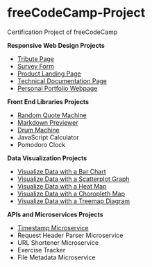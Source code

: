 # freeCodeCamp-Project
Certification Project of freeCodeCamp

**Responsive Web Design Projects**
* [Tribute Page](https://codepen.io/ThePrakashKumar/full/LrwGPZ)
* [Survey Form](https://codepen.io/ThePrakashKumar/full/LraMJq)
* [Product Landing Page](https://codepen.io/ThePrakashKumar/full/bjboPE)
* [Technical Documentation Page](https://codepen.io/ThePrakashKumar/full/pZjpER)
* [Personal Portfolio Webpage](https://codepen.io/ThePrakashKumar/full/vaGBmE)

**Front End Libraries Projects**
* [Random Quote Machine](https://codepen.io/ThePrakashKumar/full/GRJwBoM)
* [Markdown Previewer](https://codepen.io/ThePrakashKumar/full/MWwZzvx)	
* [Drum Machine](https://codepen.io/ThePrakashKumar/full/dyYbdmX)
* JavaScript Calculator	
* Pomodoro Clock

**Data Visualization Projects**
* [Visualize Data with a Bar Chart](https://codepen.io/ThePrakashKumar/full/ExxovZL)
* [Visualize Data with a Scatterplot Graph](https://codepen.io/ThePrakashKumar/full/eYmOQKG)
* [Visualize Data with a Heat Map](https://codepen.io/ThePrakashKumar/full/eYmBWNO)
* [Visualize Data with a Choropleth Map](https://codepen.io/ThePrakashKumar/full/gObmXqy)
* [Visualize Data with a Treemap Diagram](https://codepen.io/ThePrakashKumar/full/MWYOaeV)

**APIs and Microservices Projects**
* [Timestamp Microservice](https://fcc--timestamp--microservice.glitch.me)
* Request Header Parser Microservice
* URL Shortener Microservice
* Exercise Tracker
* File Metadata Microservice
